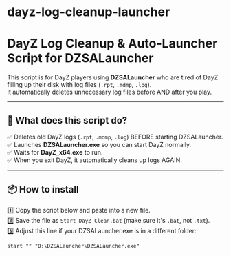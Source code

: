 # dayz-log-cleanup-launcher
# DayZ Log Cleanup & Auto-Launcher Script for DZSALauncher

This script is for DayZ players using **DZSALauncher** who are tired of DayZ filling up their disk with log files (`.rpt`, `.mdmp`, `.log`).  
It automatically deletes unnecessary log files before AND after you play.

---

## 🔧 What does this script do?
✅ Deletes old DayZ logs (`.rpt`, `.mdmp`, `.log`) BEFORE starting DZSALauncher.  
✅ Launches **DZSALauncher.exe** so you can start DayZ normally.  
✅ Waits for **DayZ_x64.exe** to run.  
✅ When you exit DayZ, it automatically cleans up logs AGAIN.

---

## 📦 How to install
1️⃣ Copy the script below and paste into a new file.  
2️⃣ Save the file as `Start_DayZ_Clean.bat` (make sure it's `.bat`, not `.txt`).  
3️⃣ Adjust this line if your DZSALauncher.exe is in a different folder:
```batch
start "" "D:\DZSALauncher\DZSALauncher.exe"
